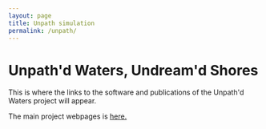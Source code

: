 ```yaml
---
layout: page
title: Unpath simulation
permalink: /unpath/
---
```


# Unpath'd Waters, Undream'd Shores
This is where the links to the software and publications of the Unpath'd Waters project will appear.

The main project webpages is [here.](https://unpathdwaters.org.uk/)